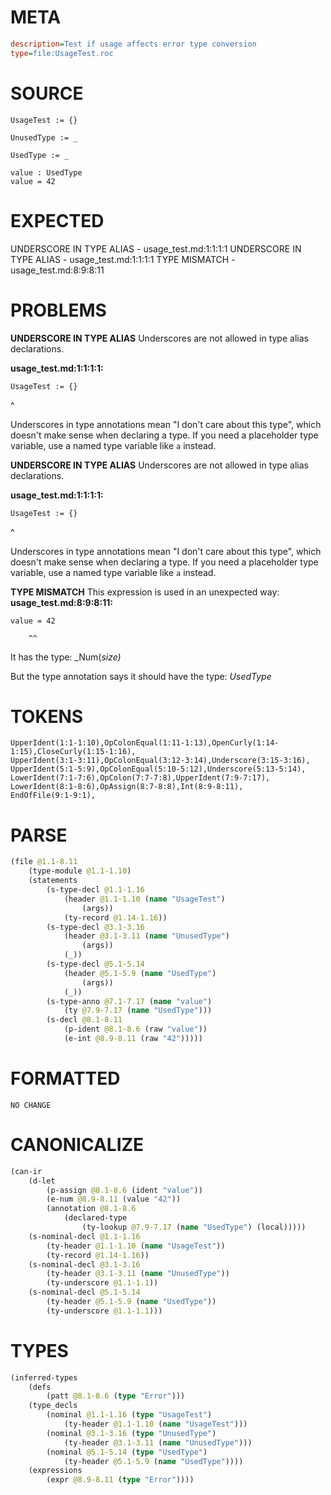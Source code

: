 # META
~~~ini
description=Test if usage affects error type conversion
type=file:UsageTest.roc
~~~
# SOURCE
~~~roc
UsageTest := {}

UnusedType := _

UsedType := _

value : UsedType
value = 42
~~~
# EXPECTED
UNDERSCORE IN TYPE ALIAS - usage_test.md:1:1:1:1
UNDERSCORE IN TYPE ALIAS - usage_test.md:1:1:1:1
TYPE MISMATCH - usage_test.md:8:9:8:11
# PROBLEMS
**UNDERSCORE IN TYPE ALIAS**
Underscores are not allowed in type alias declarations.

**usage_test.md:1:1:1:1:**
```roc
UsageTest := {}
```
^

Underscores in type annotations mean "I don't care about this type", which doesn't make sense when declaring a type. If you need a placeholder type variable, use a named type variable like `a` instead.

**UNDERSCORE IN TYPE ALIAS**
Underscores are not allowed in type alias declarations.

**usage_test.md:1:1:1:1:**
```roc
UsageTest := {}
```
^

Underscores in type annotations mean "I don't care about this type", which doesn't make sense when declaring a type. If you need a placeholder type variable, use a named type variable like `a` instead.

**TYPE MISMATCH**
This expression is used in an unexpected way:
**usage_test.md:8:9:8:11:**
```roc
value = 42
```
        ^^

It has the type:
    _Num(_size)_

But the type annotation says it should have the type:
    _UsedType_

# TOKENS
~~~zig
UpperIdent(1:1-1:10),OpColonEqual(1:11-1:13),OpenCurly(1:14-1:15),CloseCurly(1:15-1:16),
UpperIdent(3:1-3:11),OpColonEqual(3:12-3:14),Underscore(3:15-3:16),
UpperIdent(5:1-5:9),OpColonEqual(5:10-5:12),Underscore(5:13-5:14),
LowerIdent(7:1-7:6),OpColon(7:7-7:8),UpperIdent(7:9-7:17),
LowerIdent(8:1-8:6),OpAssign(8:7-8:8),Int(8:9-8:11),
EndOfFile(9:1-9:1),
~~~
# PARSE
~~~clojure
(file @1.1-8.11
	(type-module @1.1-1.10)
	(statements
		(s-type-decl @1.1-1.16
			(header @1.1-1.10 (name "UsageTest")
				(args))
			(ty-record @1.14-1.16))
		(s-type-decl @3.1-3.16
			(header @3.1-3.11 (name "UnusedType")
				(args))
			(_))
		(s-type-decl @5.1-5.14
			(header @5.1-5.9 (name "UsedType")
				(args))
			(_))
		(s-type-anno @7.1-7.17 (name "value")
			(ty @7.9-7.17 (name "UsedType")))
		(s-decl @8.1-8.11
			(p-ident @8.1-8.6 (raw "value"))
			(e-int @8.9-8.11 (raw "42")))))
~~~
# FORMATTED
~~~roc
NO CHANGE
~~~
# CANONICALIZE
~~~clojure
(can-ir
	(d-let
		(p-assign @8.1-8.6 (ident "value"))
		(e-num @8.9-8.11 (value "42"))
		(annotation @8.1-8.6
			(declared-type
				(ty-lookup @7.9-7.17 (name "UsedType") (local)))))
	(s-nominal-decl @1.1-1.16
		(ty-header @1.1-1.10 (name "UsageTest"))
		(ty-record @1.14-1.16))
	(s-nominal-decl @3.1-3.16
		(ty-header @3.1-3.11 (name "UnusedType"))
		(ty-underscore @1.1-1.1))
	(s-nominal-decl @5.1-5.14
		(ty-header @5.1-5.9 (name "UsedType"))
		(ty-underscore @1.1-1.1)))
~~~
# TYPES
~~~clojure
(inferred-types
	(defs
		(patt @8.1-8.6 (type "Error")))
	(type_decls
		(nominal @1.1-1.16 (type "UsageTest")
			(ty-header @1.1-1.10 (name "UsageTest")))
		(nominal @3.1-3.16 (type "UnusedType")
			(ty-header @3.1-3.11 (name "UnusedType")))
		(nominal @5.1-5.14 (type "UsedType")
			(ty-header @5.1-5.9 (name "UsedType"))))
	(expressions
		(expr @8.9-8.11 (type "Error"))))
~~~
